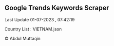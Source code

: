 

## Google Trends Keywords Scraper 
 
Last Update 01-07-2023 , 07:42:19

Country List :
VIETNAM.json



© Abdul Muttaqin 
